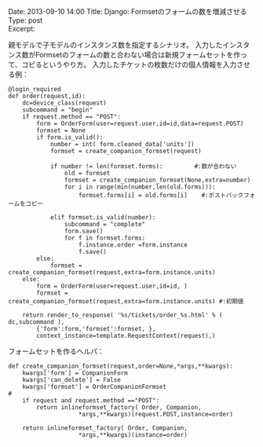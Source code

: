 Date: 2013-09-10  14:00
Title: Django: Formsetのフォームの数を増減させる
Type: post  
Excerpt:   


親モデルで子モデルのインスタンス数を指定するシナリオ。
入力したインスタンス数がFormsetのフォームの数と合わない場合は新規フォームセットを作って、コピるというやり方。
入力したチケットの枚数だけの個人情報を入力させる例：

    @login_required
    def order(request,id):
        dc=device_class(request)
        subcommand = "begin"    
        if request.method == "POST":
            form = OrderForm(user=request.user,id=id,data=request.POST)
            formset = None
            if form.is_valid():
                number = int( form.cleaned_data['units'])
                formset = create_companion_formset(request)
                
                if number != len(formset.forms):         #:数が合わない
                    old = formset
                    formset = create_companion_formset(None,extra=number)
                    for i in range(min(number,len(old.forms))):
                        formset.forms[i] = old.forms[i]    #:ポストバックフォームをコピー
                               
                elif formset.is_valid(number):
                    subcommand = "complete"
                    form.save()
                    for f in formset.forms:
                        f.instance.order =form.instance
                        f.save()
            else:
                formset = create_companion_formset(request,extra=form.instance.units)
        else:
            form = OrderForm(user=request.user,id=id, )
            formset = create_companion_formset(request,extra=form.instance.units) #:初期値
                
        return render_to_response( '%s/tickets/order_%s.html' % ( dc,subcommand ),
            {'form':form,'formset':formset, },
            context_instance=template.RequestContext(request),)

フォームセットを作るヘルパ：

    def create_companion_formset(request,order=None,*args,**kwargs):
        kwargs['form'] = CompanionForm
        kwargs['can_delete'] = False
        kwargs['formset'] = OrderCompanionFormset
    #
        if request and request.method =="POST":
            return inlineformset_factory( Order, Companion,
                        *args,**kwargs)(request.POST,instance=order)
        
        return inlineformset_factory( Order, Companion,
                        *args,**kwargs)(instance=order)
